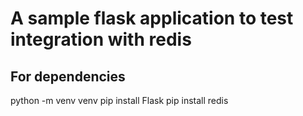 # A sample flask application to test integration with redis

## For dependencies

python -m venv venv
pip install Flask
pip install redis